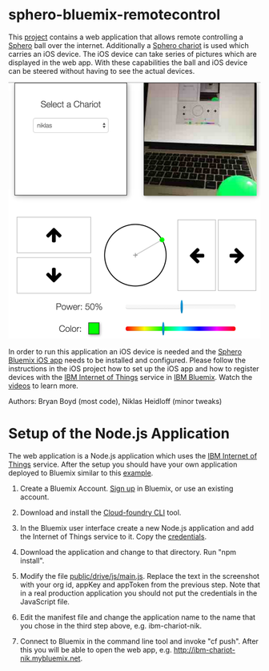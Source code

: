 sphero-bluemix-remotecontrol
================================================================================

This [project](https://github.com/IBM-Bluemix/sphero-bluemix-remotecontrol) contains a web application that allows remote controlling a [Sphero](http://www.gosphero.com/sphero/) ball over the internet. Additionally a [Sphero chariot](http://store.gosphero.com/products/chariot) is used which carries an iOS device. The iOS device can take series of pictures which are displayed in the web app. With these capabilities the ball and iOS device can be steered without having to see the actual devices.

![alt text](https://raw.githubusercontent.com/IBM-Bluemix/sphero-bluemix-remotecontrol/master/images/webapp.png "Web App")

In order to run this application an iOS device is needed and the [Sphero Bluemix iOS app](https://github.com/IBM-Bluemix/sphero-bluemix-ios) needs to be installed and configured. Please follow the instructions in the iOS project how to set up the iOS app and how to register devices with the [IBM Internet of Things](https://console.ng.bluemix.net/?ace_base=true#/store/serviceOfferingGuid=8e3a9040-7ce8-4022-a36b-47f836d2b83e&fromCatalog=true) service in [IBM Bluemix](http://bluemix.net). Watch the [videos](http://heidloff.net/nh/home.nsf/article.xsp?id=13.04.2015120246NHEDSS.htm) to learn more.

Authors: Bryan Boyd (most code), Niklas Heidloff (minor tweaks)


Setup of the Node.js Application
================================================================================

The web application is a Node.js application which uses the [IBM Internet of Things](https://console.ng.bluemix.net/?ace_base=true#/store/serviceOfferingGuid=8e3a9040-7ce8-4022-a36b-47f836d2b83e&fromCatalog=true) service. After the setup you should have your own application deployed to Bluemix similar to this [example](https://raw.githubusercontent.com/IBM-Bluemix/sphero-bluemix-remotecontrol/master/images/bluemixapp.png).

1. Create a Bluemix Account. [Sign up](https://apps.admin.ibmcloud.com/manage/trial/bluemix.html) in Bluemix, or use an existing account. 

2. Download and install the [Cloud-foundry CLI](https://github.com/cloudfoundry/cli) tool.

3. In the Bluemix user interface create a new Node.js application and add the Internet of Things service to it. Copy the [credentials](https://raw.githubusercontent.com/IBM-Bluemix/sphero-bluemix-remotecontrol/master/images/iotcredentials.png).

4. Download the application and change to that directory. Run "npm install".

5. Modify the file [public/drive/js/main.js]((https://raw.githubusercontent.com/IBM-Bluemix/sphero-bluemix-remotecontrol/master/images/webappcredentials.png)). Replace the text in the screenshot with your org id, appKey and appToken from the previous step. Note that in a real production application you should not put the credentials in the JavaScript file.

6. Edit the manifest file and change the application name to the name that you chose in the third step above, e.g. ibm-chariot-nik.

7. Connect to Bluemix in the command line tool and invoke "cf push". After this you will be able to open the web app, e.g. http://ibm-chariot-nik.mybluemix.net.